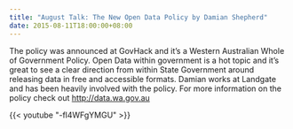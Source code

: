 ```yaml
---
title: "August Talk: The New Open Data Policy by Damian Shepherd"
date: 2015-08-11T18:00:00+08:00
---
```


The policy was announced at GovHack and it’s a Western Australian
Whole of Government Policy. Open Data within government is a hot topic
and it’s great to see a clear direction from within State Government
around releasing data in free and accessible formats.<!--more-->
Damian works at Landgate and has been heavily involved with the
policy. For more information on the policy check out
http://data.wa.gov.au

{{< youtube "-fl4WFgYMGU" >}}

